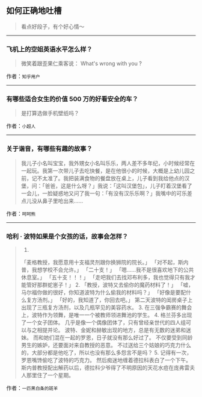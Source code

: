 ## 如何正确地吐槽

> 看点好段子，有个好心情～


 
---

### 飞机上的空姐英语水平怎么样？

> 微笑着跟歪果仁乘客说：
> What's wrong with you ?


作者：`知乎用户`

---

### 有哪些适合女生的价值 500 万的好看安全的车？

> 是打算选做手机壁纸吗？


作者：`小超人`

---

### 关于谐音，有哪些有趣的故事？

> 我儿子小名叫宝宝，我外甥女小名叫乐乐，两人差不多年纪，小时候经常在一起玩。我第一次带儿子去吃快餐，是在他很小的时候，大概是上幼儿园之前，记不太准了。我把装满食物的餐盘放在桌上，儿子看到我给他点的汉堡，问：「爸爸，这是什么呀？」我说：「这叫汉堡包」，儿子盯着汉堡看了一会儿，一脸疑惑地又问了我一句：「有没有汉乐乐啊？」我嘴中的可乐差点儿没从鼻子里呛出来……


作者：`呵呵熊`

---

### 哈利 · 波特如果是个女孩的话，故事会怎样？

> 1.
> 「麦格教授，我愿意用十支福灵剂跟你换狮院的院长。」
> 「对不起，斯内普，我想学校不会允许。」
> 「二十支！」
> 「嗯……我不是很喜欢地下的公共休息室。」
> 「五十支！！！」
> 「走吧我们去找邓布利多，我也觉得只有我才能管好那群蛇崽子！」
> 2.
> 「教授，波特又去偷你的魔药材料了！」
> 「嘘，马尔福你做的很好，你知道波特为什么偷我的材料吗？」
> 「好像是要配什么复方汤剂。」
> 「好的，我知道了，你回去吧。」
> 第二天波特的闺房桌子上出现了三瓶复方汤剂，以及几瓶罕见的美容药水。
> 3.
> 在三强争霸赛的舞会上，波特作为领舞，是唯一一个被教师领进舞池的学生。
> 4.
> 格兰芬多出现了一个女子团体。
> 几乎是像一个偶像团体了，只有曾经亲世代的四人组可以与之相提并论。
> 波特、金妮和赫敏出现的地方，总是有无数的迷弟和迷妹。
> 而和她们混在一起的罗恩，日子就没有那么好过了。
> 不仅要受到同龄男生的嫉妒，还要面对来自教授的恶意。
> 不过送给三个姑娘的巧克力什么的，大部分都是他吃了，所以也没有那么多怨言不是吗？
> 5.
> 记得有一次，罗恩嘴馋偷吃了波特的巧克力。
> 然后痴迷地缠着德拉科表白了一个下午。
> 斯内普教授配出解药以后，德拉科少爷得了不明原因的天花水痘在庞弗雷夫人那里住了一个星期。


作者：`一匹黑白条的斑羊`